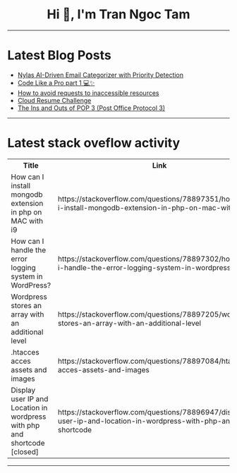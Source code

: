 <h1 align="center">Hi 👋, I'm Tran Ngoc Tam</h1>

---

# Latest Blog Posts 
<!-- BLOG-POST-LIST:START -->
- [Nylas AI-Driven Email Categorizer with Priority Detection](https://dev.to/chintanonweb/nylas-ai-driven-email-categorizer-with-priority-detection-55k5)
- [Code Like a Pro part 1 💻✨](https://dev.to/devella/code-like-a-pro-part-1-2l46)
- [How to avoid requests to inaccessible resources](https://dev.to/clarafonseca/how-to-avoid-requests-to-inaccessible-resources-49km)
- [Cloud Resume Challenge](https://dev.to/bleedcopper/cloud-resume-challenge-36h7)
- [The Ins and Outs of POP 3 &lpar;Post Office Protocol 3&rpar;](https://dev.to/idjuric660/the-ins-and-outs-of-pop-3-post-office-protocol-3-3mng)
<!-- BLOG-POST-LIST:END -->

---

# Latest stack oveflow activity
<table>
  <tr><th>Title</th><th>Link</th></tr>
  <!-- STACKOVERFLOW:START --><tr><td>How can I install mongodb extension in php on MAC with i9</td><td>https://stackoverflow.com/questions/78897351/how-can-i-install-mongodb-extension-in-php-on-mac-with-i9</td></tr><tr><td>How can I handle the error logging system in WordPress?</td><td>https://stackoverflow.com/questions/78897302/how-can-i-handle-the-error-logging-system-in-wordpress</td></tr><tr><td>Wordpress stores an array with an additional level</td><td>https://stackoverflow.com/questions/78897205/wordpress-stores-an-array-with-an-additional-level</td></tr><tr><td>.htacces acces assets and images</td><td>https://stackoverflow.com/questions/78897084/htacces-acces-assets-and-images</td></tr><tr><td>Display user IP and Location in wordpress with php and shortcode [closed]</td><td>https://stackoverflow.com/questions/78896947/display-user-ip-and-location-in-wordpress-with-php-and-shortcode</td></tr><!-- STACKOVERFLOW:END -->
</table>

---


